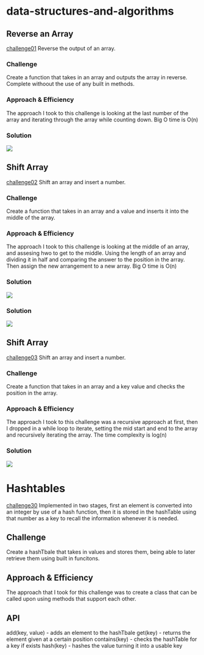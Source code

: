 # data-structures-and-algorithms

## Reverse an Array
<!-- Short summary or background information -->
[challenge01](code-challenges/array-reverse/array-reverse.js)
Reverse the output of an array.

### Challenge
<!-- Description of the challenge -->
Create a function that takes in an array and outputs the array in reverse. Complete withoout the use of any built in methods.

### Approach & Efficiency
<!-- What approach did you take? Why? What is the Big O space/time for this approach? -->
The approach I took to this challenge is looking at the last number of the array and iterating through the array while counting down. Big O time is O(n)

### Solution
<!-- Embedded whiteboard image -->
![](code-challenges/array-reverse/whiteboard_class_01.PNG)


## Shift Array
<!-- Short summary or background information -->
[challenge02](code-challenges/arrayShift/array-shift.js)
Shift an array and insert a number.

### Challenge
<!-- Description of the challenge -->
Create a function that takes in an array and a value and inserts it into the middle of the array.

### Approach & Efficiency
<!-- What approach did you take? Why? What is the Big O space/time for this approach? -->
The approach I took to this challenge is looking at the middle of an array, and assesing hwo to get to the middle. Using the length of an array and dividing it in half and comparing the answer to the position in the array. Then assign the new arrangement to a new array. Big O time is O(n)

### Solution
<!-- Embedded whiteboard image -->
![](assets/whiteboard_class_02.PNG)

### Solution
<!-- Embedded whiteboard image -->
![](code-challenges/array-reverse/whiteboard_class_01.PNG)


## Shift Array
<!-- Short summary or background information -->
[challenge03](code-challenges/arrayBinarySearch/array-binary-search.js)
Shift an array and insert a number.

### Challenge
<!-- Description of the challenge -->
Create a function that takes in an array and a key value and checks the position in the array.

### Approach & Efficiency
<!-- What approach did you take? Why? What is the Big O space/time for this approach? -->
The approach I took to this challenge was a recursive approach at first, then I dropped in a while loop to iterate, setting the mid start and end to the array and recursively iterating the array. The time complexity is log(n)

### Solution
<!-- Embedded whiteboard image -->
![](assets/whiteboard_class_03.PNG)


# Hashtables
<!-- Short summary or background information -->
[challenge30](code-challenges/hashTable.js)
Implemented in two stages, first an element is converted into an integer by use of a hash function, then it is stored in the hashTable using that number as a key to recall the information whenever it is needed.

## Challenge
<!-- Description of the challenge -->
Create a hashTbale that takes in values and stores them, being able to later retrieve them using built in funcitons.

## Approach & Efficiency
<!-- What approach did you take? Why? What is the Big O space/time for this approach? -->
The approach that I took for this challenge was to create a class that can be called upon using methods that support each other.

## API
<!-- Description of each method publicly available in each of your hashtable -->
add(key, value) - adds an element to the hashTbale
get(key) - returns the element given at a certain position
contains(key) - checks the hashTable for a key if exists
hash(key) - hashes the value turning it into a usable key
